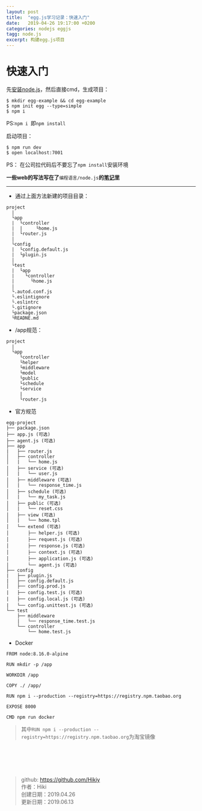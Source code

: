 ```yaml
---
layout: post
title:  "egg.js学习记录：快速入门"
date:   2019-04-26 19:17:00 +0200
categories: nodejs eggjs
tagg: node.js
excerpt: 构建egg.js项目
---
```


# 快速入门
先[安装node.js](https://nodejs.org)，然后直接cmd，生成项目：
```
$ mkdir egg-example && cd egg-example
$ npm init egg --type=simple
$ npm i
```
PS:`npm i `即`npm install`

启动项目：
```
$ npm run dev
$ open localhost:7001
```
PS： 在公司拉代码后不要忘了`npm install`安装环境

**一些web的写法写在了**`编程语言/node.js`**的[笔记](https://github.com/Hikiy/Notes/tree/master/%E7%BC%96%E7%A8%8B%E8%AF%AD%E8%A8%80/Node.js)里**

----
- 通过上面方法新建的项目目录：

```
project
  |
  └app
  |  └controller
  |  |     └home.js
  |  └router.js
  |
  └config
  |  └config.default.js
  |  └plugin.js
  |
  └test
  |  └app
  |    └controller
  |      └home.js
  |
  └.autod.conf.js
  └.eslintignore
  └.eslintrc
  └.gitignore
  └package.json
  └READNE.md
```

- /app规范：

```
project
  |
  └app
     └controller
     └helper
     └middleware
     └model
     └public
     └schedule
     └service
     |
     └router.js

```
- 官方规范

```
egg-project
├── package.json
├── app.js (可选)
├── agent.js (可选)
├── app
|   ├── router.js
│   ├── controller
│   |   └── home.js
│   ├── service (可选)
│   |   └── user.js
│   ├── middleware (可选)
│   |   └── response_time.js
│   ├── schedule (可选)
│   |   └── my_task.js
│   ├── public (可选)
│   |   └── reset.css
│   ├── view (可选)
│   |   └── home.tpl
│   └── extend (可选)
│       ├── helper.js (可选)
│       ├── request.js (可选)
│       ├── response.js (可选)
│       ├── context.js (可选)
│       ├── application.js (可选)
│       └── agent.js (可选)
├── config
|   ├── plugin.js
|   ├── config.default.js
│   ├── config.prod.js
|   ├── config.test.js (可选)
|   ├── config.local.js (可选)
|   └── config.unittest.js (可选)
└── test
    ├── middleware
    |   └── response_time.test.js
    └── controller
        └── home.test.js
```

- Docker

```
FROM node:8.16.0-alpine

RUN mkdir -p /app

WORKDIR /app

COPY ./ /app/

RUN npm i --production --registry=https://registry.npm.taobao.org

EXPOSE 8000

CMD npm run docker
```
> 其中`RUN npm i --production --registry=https://registry.npm.taobao.org`为淘宝镜像

<br /><br /><br /><br />
> github: https://github.com/Hikiy  
> 作者：Hiki  
> 创建日期：2019.04.26  
> 更新日期：2019.06.13
